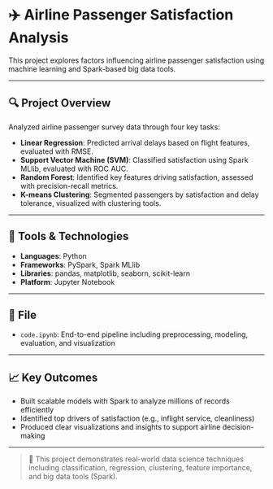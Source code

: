 # ✈️ Airline Passenger Satisfaction Analysis

This project explores factors influencing airline passenger satisfaction using machine learning and Spark-based big data tools.

---

## 🔍 Project Overview

Analyzed airline passenger survey data through four key tasks:

- **Linear Regression**: Predicted arrival delays based on flight features, evaluated with RMSE.
- **Support Vector Machine (SVM)**: Classified satisfaction using Spark MLlib, evaluated with ROC AUC.
- **Random Forest**: Identified key features driving satisfaction, assessed with precision-recall metrics.
- **K-means Clustering**: Segmented passengers by satisfaction and delay tolerance, visualized with clustering tools.

---

## 🧰 Tools & Technologies

- **Languages**: Python
- **Frameworks**: PySpark, Spark MLlib
- **Libraries**: pandas, matplotlib, seaborn, scikit-learn
- **Platform**: Jupyter Notebook

---

## 📁 File

- `code.ipynb`: End-to-end pipeline including preprocessing, modeling, evaluation, and visualization

---

## 📈 Key Outcomes

- Built scalable models with Spark to analyze millions of records efficiently
- Identified top drivers of satisfaction (e.g., inflight service, cleanliness)
- Produced clear visualizations and insights to support airline decision-making

---

> 📌 This project demonstrates real-world data science techniques including classification, regression, clustering, feature importance, and big data tools (Spark).
